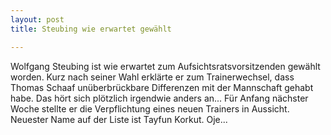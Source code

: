 ```yaml
---
layout: post
title: Steubing wie erwartet gewählt

---
```


Wolfgang Steubing ist wie erwartet zum Aufsichtsratsvorsitzenden gewählt worden. Kurz nach seiner Wahl erklärte er zum Trainerwechsel, dass Thomas Schaaf unüberbrückbare Differenzen mit der Mannschaft gehabt habe. Das hört sich plötzlich irgendwie anders an... Für Anfang nächster Woche stellte er die Verpflichtung eines neuen Trainers in Aussicht. Neuester Name auf der Liste ist Tayfun Korkut. Oje...


